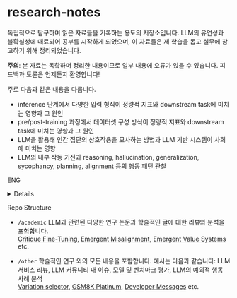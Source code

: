 # research-notes

독립적으로 탐구하며 읽은 자료들을 기록하는 용도의 저장소입니다. LLM의 유연성과 불확실성에 매료되어 공부를 시작하게 되었으며, 이 자료들은 제 학습을 돕고 실무에 참고하기 위해 정리되었습니다.

**주의**: 본 자료는 독학하며 정리한 내용이므로 일부 내용에 오류가 있을 수 있습니다. 피드백과 토론은 언제든지 환영합니다!

주로 다음과 같은 내용을 다룹니다.
- inference 단계에서 다양한 입력 형식이 정량적 지표와 downstream task에 미치는 영향과 그 원인
- pre/post-training 과정에서 데이터셋 구성 방식이 정량적 지표와 downstream task에 미치는 영향과 그 원인
- LLM을 활용해 인간 집단의 상호작용을 모사하는 방법과 LLM 기반 시스템이 사회에 미치는 영향
- LLM의 내부 작동 기전과 reasoning, hallucination, generalization, sycophancy, planning, alignment 등의 행동 패턴 관찰

ENG
<details>

This repository is dedicated to arxiving materials that I've independently explored. My studies began from a fascination with the flexibility and uncertainty inherent in LLMs, and these documents are compiled to assist my learning and practical applications.

**Note**: Since this repository consists of self-organized materials, some content may contain inaccuracies. Feedback and discussions are always welcome!

Specifically, this repository covers:
- How various forms of input data during inference impact quantitative metrics and downstream tasks, and the underlying reasons.
- How dataset composition methods during pre- and post-training affect quantitative metrics and downstream tasks, and the reasons for these effects.
- Techniques for simulating human group interactions using LLMs, and implications of LLM-based systems on society.
- Observations of LLMs' internal mechanisms and behavioral patterns, including reasoning, hallucination, generalization, sycophancy, planning, and alignment.
</details>


Repo Structure
	
- `/academic`
	LLM과 관련된 다양한 연구 논문과 학술적인 글에 대한 리뷰와 분석을 포함합니다.   
	[Critique Fine-Tuning](<research-notes/academic/Critique Fine-Tuning Learning to Critique is More Effective than Learning to Imitate/content.md>), [Emergent Misalignment](<research-notes/academic/Emergent Misalignment Narrow finetuning can produce broadly misaligned LLMs/content.md>), [Emergent Value Systems](<research-notes/academic/Utility Engineering Analyzing and Controlling Emergent Value Systems in AIs/content.md>) etc.


- `/other`
	학술적인 연구 외의 모든 내용을 포함합니다. 예시는 다음과 같습니다: LLM 서비스 리뷰, LLM 커뮤니티 내 이슈, 모델 및 벤치마크 평가, LLM의 예외적 행동 사례 분석  
	[Variation selector](<other/Variation selector/content.md>), [GSM8K Platinum](<other/GSM8K Platinum/content.md>), [Developer Messages](<other/Developer Messages/content.md>) etc.